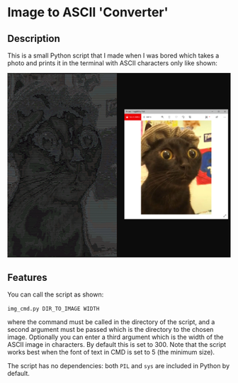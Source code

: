 # Image to ASCII 'Converter'

## Description

This is a small Python script that I made when I was bored which takes a photo and prints it in the terminal with ASCII characters only like shown:

![Example of a dank cat](./example.png "A dank cat")

## Features

You can call the script as shown:

`img_cmd.py DIR_TO_IMAGE WIDTH`

where the command must be called in the directory of the script, and a second argument must be passed which is the directory to the chosen image. Optionally you can enter a third argument which is the width of the ASCII image in characters. By default this is set to 300. Note that the script works best when the font of text in CMD is set to 5 (the minimum size).

The script has no dependencies: both `PIL` and `sys` are included in Python by default.
